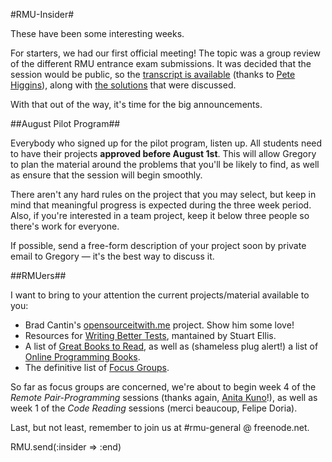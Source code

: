 #RMU-Insider#

These have been some interesting weeks.

For starters, we had our first official meeting! The topic was a group review of the different RMU entrance exam submissions. It was decided that the session would be public, so the [transcript is available](http://gist.github.com/467714) (thanks to [Pete Higgins](http://beginrescue.blogspot.com/)), along with [the solutions](http://github.com/rmu/rmu-entrance-exam-2010) that were discussed.

With that out of the way, it's time for the big announcements.

##August Pilot Program##

Everybody who signed up for the pilot program, listen up. All students need to have their projects **approved before August 1st**. This will allow Gregory to plan the material around the problems that you'll be likely to find, as well as ensure that the session will begin smoothly.

There aren't any hard rules on the project that you may select, but keep in mind that meaningful progress is expected during the three week period. Also, if you're interested in a team project, keep it below three people so there's work for everyone.

If possible, send a free-form description of your project soon by private email to Gregory &mdash; it's the best way to discuss it.

##RMUers##

I want to bring to your attention the current projects/material available to you:


* Brad Cantin's [opensourceitwith.me](http://opensourceitwith.me/) project. Show him some love!
* Resources for [Writing Better Tests](http://groups.google.com/group/ruby-mendicant-university----general/web/writing-better-tests), mantained by Stuart Ellis.
* A list of [Great Books to Read](http://groups.google.com/group/ruby-mendicant-university----general/web/rmu-summer-reading-list), as well as (shameless plug alert!) a list of [Online Programming Books](http://suicidalpanda.com/books).
* The definitive list of [Focus Groups](http://groups.google.com/group/ruby-mendicant-university----general/web/focus-groups?version=10).


So far as focus groups are concerned, we're about to begin week 4 of the *Remote Pair-Programming* sessions (thanks again, [Anita Kuno](http://www.twitter.com/anteaya)!), as well as week 1 of the *Code Reading* sessions (merci beaucoup, Felipe Doria).

Last, but not least, remember to join us at #rmu-general @ freenode.net.

RMU.send(:insider => :end)

